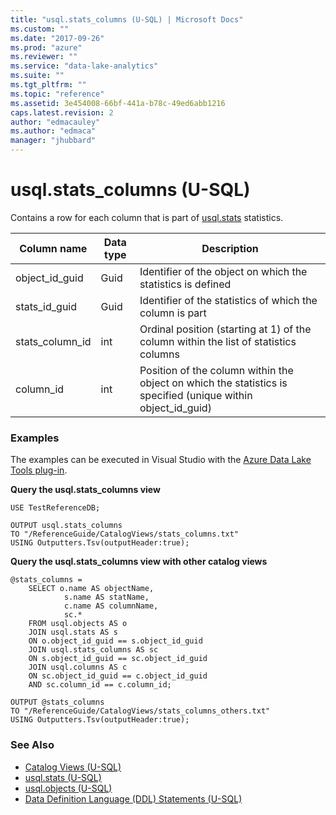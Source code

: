 ```yaml
---
title: "usql.stats_columns (U-SQL) | Microsoft Docs"
ms.custom: ""
ms.date: "2017-09-26"
ms.prod: "azure"
ms.reviewer: ""
ms.service: "data-lake-analytics"
ms.suite: ""
ms.tgt_pltfrm: ""
ms.topic: "reference"
ms.assetid: 3e454008-66bf-441a-b78c-49ed6abb1216
caps.latest.revision: 2
author: "edmacauley"
ms.author: "edmaca"
manager: "jhubbard"
---
```

# usql.stats_columns (U-SQL)

Contains a row for each column that is part of [usql.stats](../u-sql/usql-stats-u-sql.md) statistics. 

Column name  |Data type  |Description  
---------|---------|---------
object_id_guid     |Guid         |Identifier of the object on which the statistics is defined         
stats_id_guid     |Guid         |Identifier of the statistics of which the column is part         
stats_column_id     |int         |Ordinal position (starting at 1) of the column within the list of statistics columns         
column_id     |int         |Position of the column within the object on which the statistics is specified (unique within object_id_guid)         


### Examples
The examples can be executed in Visual Studio with the [Azure Data Lake Tools plug-in](https://www.microsoft.com/download/details.aspx?id=49504). 


**Query the usql.stats_columns view**
```
USE TestReferenceDB;

OUTPUT usql.stats_columns 
TO "/ReferenceGuide/CatalogViews/stats_columns.txt"
USING Outputters.Tsv(outputHeader:true);
```

**Query the usql.stats_columns view with other catalog views**
```
@stats_columns =
    SELECT o.name AS objectName,
            s.name AS statName,
            c.name AS columnName,
            sc.*
    FROM usql.objects AS o
    JOIN usql.stats AS s
    ON o.object_id_guid == s.object_id_guid
    JOIN usql.stats_columns AS sc
    ON s.object_id_guid == sc.object_id_guid
    JOIN usql.columns AS c
    ON sc.object_id_guid == c.object_id_guid
    AND sc.column_id == c.column_id;

OUTPUT @stats_columns
TO "/ReferenceGuide/CatalogViews/stats_columns_others.txt"
USING Outputters.Tsv(outputHeader:true);  
```

### See Also
* [Catalog Views (U-SQL)](../u-sql/catalog-views-u-sql.md)
* [usql.stats (U-SQL)](../u-sql/usql-stats-u-sql.md)
* [usql.objects (U-SQL)](../u-sql/usql-objects-u-sql.md)
* [Data Definition Language (DDL) Statements (U-SQL)](../u-sql/data-definition-language-ddl-statements-u-sql.md)



